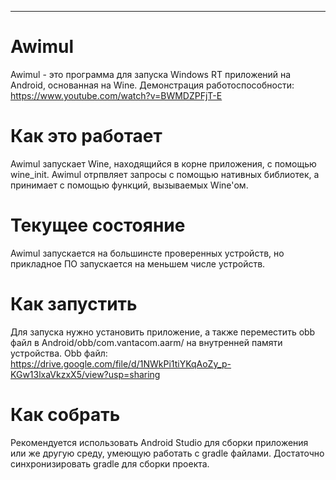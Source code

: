 <hr>

# Awimul
Awimul - это программа для запуска Windows RT приложений на Android, основанная на Wine.
Демонстрация работоспособности: https://www.youtube.com/watch?v=BWMDZPFjT-E

# Как это работает
Awimul запускает Wine, находящийся в корне приложения, с помощью wine_init. Awimul отрпвляет запросы с помощью нативных библиотек, а принимает с помощью функций, вызываемых Wine'ом.

# Текущее состояние
Awimul запускается на большинсте проверенных устройств, но прикладное ПО запускается на меньшем числе устройств.

# Как запустить
Для запуска нужно установить приложение, а также переместить obb файл в Android/obb/com.vantacom.aarm/ на внутренней памяти устройства.
Obb файл: https://drive.google.com/file/d/1NWkPi1tiYKqAoZy_p-KGw13lxaVkzxX5/view?usp=sharing

# Как собрать
Рекомендуется использовать Android Studio для сборки приложения или же другую среду, умеющую работать с gradle файлами. Достаточно синхронизировать gradle для сборки проекта.
